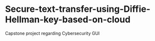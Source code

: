 # Secure-text-transfer-using-Diffie-Hellman-key-based-on-cloud
Capstone project regarding Cybersecurity
GUI
